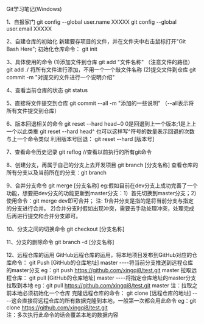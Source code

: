 Git学习笔记(Windows)

1、自报家门
git config --global user.name  XXXXX
git config --global user.email XXXXX

2、自建仓库的初始化
新建要存项目的文件，并在文件夹中右击鼠标打开"Git Bash Here";
初始化仓库命令：
git init

3、具体使用的命令
(1)添加文件到仓库
git add "文件名称"  （注意文件的路径）
git add ./      将所有文件进行添加，不用一个一个敲文件名称
(2)提交文件到仓库
git commit -m "对提交的文件进行一个说明介绍"

4、查看当前仓库的状态
git status

5、直接将文件提交到仓库
git commit --all -m "添加的一些说明"        （--all表示将所有文件提交到仓库）

6、版本回退相关的命令
git reset --hard head~0      0是回退到上一个版本;1是上上一个以此类推
git reset --hard head^       也可以这样写^符号的数量表示回退的次数与上一个命令类似
利用版本号回退：
git reset --hard [版本号]

7、查看命令历史记录
git reflog           //查看以前执行的所有git命令

8、创建分支，再属于自己的分支上去开发项目
git branch [分支名称]
查看仓库的所有分支以及当前所在的分支：git branch

9、合并分支命令
git merge [分支名称]
eg:假如目前在dev分支上成功完善了一个功能，想要把dev分支的功能更新到master分支：1）首先切换到master分支；2）使用命令：git merge dev即可合并；
注: 1)合并分支是指的是将当前分支与指定的分支进行合并。
    2)合并分支时假如出现冲突，需要去手动处理冲突，处理完成后再进行提交和合并分支即可。

10、分支之间的切换命令
git checkout [分支名称]

11、分支的删除命令
git branch -d [分支名称]

12、远程仓库的运用
GitHub远程仓库的运用，将本地项目发布到GitHub对应的仓库命令：
git Push [GitHub的仓库地址] master    ----将当前分支推送到远程仓库的master分支
eg：git push https://github.com/xingqi8/test.git master 
拉取远程仓库：
git pull [GitHub的仓库地址] master    ----将指定仓库地址的master分支拉取到本地
eg：git pull https://github.com/xingqi8/test.git master
注：拉取之前本地必须初始化一个仓库
克隆远程仓库的命令：
git clone [远程仓库的地址]             ----这会直接将远程仓库的所有数据克隆到本地，一般第一次都会用此命令
eg：git clone https://github.com/xingqi8/test.git   
注：多次执行此命令的话会覆盖本地的数据内容